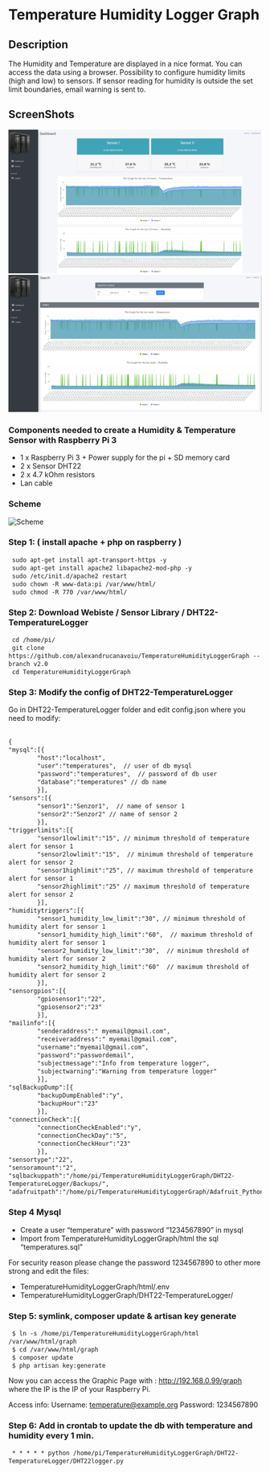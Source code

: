 # Temperature Humidity Logger Graph

## Description
The Humidity and Temperature are displayed in a nice format. You can access the data using a browser.
Possibility to configure humidity limits (high and low) to sensors. If sensor reading for humidity is outside the set limit boundaries, email warning is sent to.

## ScreenShots
[![ScreenShot 1](https://raw.githubusercontent.com/alexandrucanavoiu/TemperatureHumidityLoggerGraph/master/screenshot/dashboard.PNG "ScreenShot 1")](https://raw.githubusercontent.com/alexandrucanavoiu/TemperatureHumidityLoggerGraph/master/screenshot/dashboard.PNG)
[![ScreenShot 2](https://raw.githubusercontent.com/alexandrucanavoiu/TemperatureHumidityLoggerGraph/master/screenshot/search.PNG "ScreenShot 1")](https://raw.githubusercontent.com/alexandrucanavoiu/TemperatureHumidityLoggerGraph/master/screenshot/search.PNG)

### Components needed to create a Humidity & Temperature Sensor with Raspberry Pi 3
*	1 x Raspberry Pi 3 + Power supply for the pi + SD memory card
*	2 x Sensor  DHT22
*	2 x 4.7 kOhm resistors
*	Lan cable

### Scheme
![Scheme](https://www.marketingromania.ro/github/humidityandtemp/0.jpg)

### Step 1: ( install apache + php on raspberry )

```
 sudo apt-get install apt-transport-https -y
 sudo apt-get install apache2 libapache2-mod-php -y
 sudo /etc/init.d/apache2 restart 
 sudo chown -R www-data:pi /var/www/html/
 sudo chmod -R 770 /var/www/html/
 ```

### Step 2:  Download Webiste / Sensor Library / DHT22-TemperatureLogger

```
 cd /home/pi/
 git clone https://github.com/alexandrucanavoiu/TemperatureHumidityLoggerGraph --branch v2.0
 cd TemperatureHumidityLoggerGraph
```
### Step 3: Modify the config of DHT22-TemperatureLogger
Go in DHT22-TemperatureLogger folder and edit config.json where you need to modify:

```

{
"mysql":[{
        "host":"localhost",
        "user":"temperatures",  // user of db mysql
        "password":"temperatures",  // password of db user
        "database":"temperatures" // db name
        }],
"sensors":[{
        "sensor1":"Senzor1",  // name of sensor 1
        "sensor2":"Senzor2" // name of sensor 2
        }],
"triggerlimits":[{
        "sensor1lowlimit":"15", // minimum threshold of temperature alert for sensor 1
        "sensor2lowlimit":"15",  // minimum threshold of temperature alert for sensor 2
        "sensor1highlimit":"25", // maximum threshold of temperature alert for sensor 1
        "sensor2highlimit":"25" // maximum threshold of temperature alert for sensor 2
        }],
"humiditytriggers":[{
        "sensor1_humidity_low_limit":"30", // minimum threshold of humidity alert for sensor 1
        "sensor1_humidity_high_limit":"60",  // maximum threshold of humidity alert for sensor 1
        "sensor2_humidity_low_limit":"30",  // minimum threshold of humidity alert for sensor 2
        "sensor2_humidity_high_limit":"60"  // maximum threshold of humidity alert for sensor 2
        }],
"sensorgpios":[{
        "gpiosensor1":"22",
        "gpiosensor2":"23"
        }],
"mailinfo":[{
        "senderaddress":" myemail@gmail.com",
        "receiveraddress":" myemail@gmail.com",
        "username":"myemail@gmail.com",
        "password":"passwordemail",
        "subjectmessage":"Info from temperature logger",
        "subjectwarning":"Warning from temperature logger"
        }],
"sqlBackupDump":[{
        "backupDumpEnabled":"y",
        "backupHour":"23"
        }],
"connectionCheck":[{
        "connectionCheckEnabled":"y",
        "connectionCheckDay":"5",
        "connectionCheckHour":"23"
        }],
"sensortype":"22",
"sensoramount":"2",
"sqlbackuppath":"/home/pi/TemperatureHumidityLoggerGraph/DHT22-TemperatureLogger/Backups/",
"adafruitpath":"/home/pi/TemperatureHumidityLoggerGraph/Adafruit_Python_DHT/examples/AdafruitDHT.py"

```


### Step 4 Mysql
* Create a user “temperature” with password “1234567890” in mysql 
* Import from TemperatureHumidityLoggerGraph/html the sql “temperatures.sql”

For security reason please change the password 1234567890 to other more strong and edit the files:
*	TemperatureHumidityLoggerGraph/html/.env
*	TemperatureHumidityLoggerGraph/DHT22-TemperatureLogger/

### Step 5: symlink, composer update & artisan key generate
```
 $ ln -s /home/pi/TemperatureHumidityLoggerGraph/html /var/www/html/graph
 $ cd /var/www/html/graph
 $ composer update
 $ php artisan key:generate
```

 Now you can access the Graphic Page with : http://192.168.0.99/graph where the IP is the IP of your Raspberry Pi.

Access info:
Username: temperature@example.org
Password: 1234567890

### Step 6: Add in crontab to update the db with temperature and humidity every 1 min.

```
 * * * * * python /home/pi/TemperatureHumidityLoggerGraph/DHT22-TemperatureLogger/DHT22logger.py
 ```

